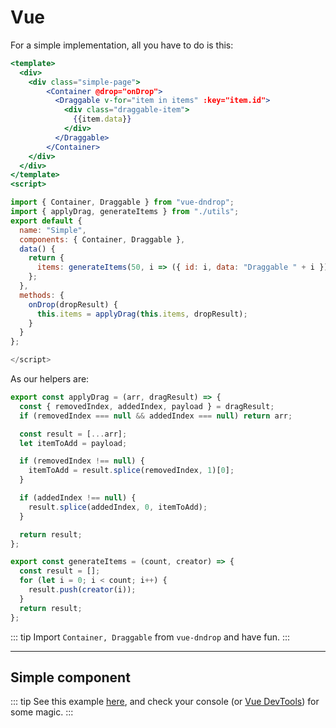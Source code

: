 # Vue

For a simple implementation, all you have to do is this:

```jsx
<template>
  <div>
    <div class="simple-page">
        <Container @drop="onDrop">
          <Draggable v-for="item in items" :key="item.id">
            <div class="draggable-item">
              {{item.data}}
            </div>
          </Draggable>
        </Container>
    </div>
  </div>
</template>
<script>
```

```js
import { Container, Draggable } from "vue-dndrop";
import { applyDrag, generateItems } from "./utils";
export default {
  name: "Simple",
  components: { Container, Draggable },
  data() {
    return {
      items: generateItems(50, i => ({ id: i, data: "Draggable " + i }))
    };
  },
  methods: {
    onDrop(dropResult) {
      this.items = applyDrag(this.items, dropResult);
    }
  }
};

</script>
```

As our helpers are:

```js
export const applyDrag = (arr, dragResult) => {
  const { removedIndex, addedIndex, payload } = dragResult;
  if (removedIndex === null && addedIndex === null) return arr;

  const result = [...arr];
  let itemToAdd = payload;

  if (removedIndex !== null) {
    itemToAdd = result.splice(removedIndex, 1)[0];
  }

  if (addedIndex !== null) {
    result.splice(addedIndex, 0, itemToAdd);
  }

  return result;
};

export const generateItems = (count, creator) => {
  const result = [];
  for (let i = 0; i < count; i++) {
    result.push(creator(i));
  }
  return result;
};
```

::: tip
Import `Container, Draggable` from `vue-dndrop` and have fun.
:::

---

## Simple component

::: tip
See this example [here](https://github.com/amendx/vue-dndrop), and check your console (or [Vue DevTools](https://chrome.google.com/webstore/detail/vuejs-devtools/nhdogjmejiglipccpnnnanhbledajbpd?hl=pt-BR)) for some magic.
:::
<cards-kanban />
